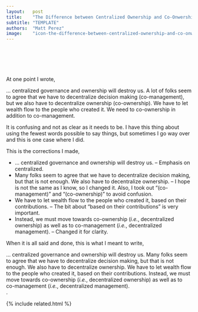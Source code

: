 ```yaml
---
layout:   post
title:    "The Difference between Centralized Ownership and Co-Onwership"
subtitle: "TEMPLATE"
authors:  "Matt Perez"
image:    "icon-the-difference-between-centralized-ownership-and-co-onwership.svg"
---
```


<div style="display:none;">
 <p>Centralized ownership will kill us. Decentralized ownership is beautifull. It is about centralized versus decentralized, not ownership.</p>
</div>

<h1>&nbsp;</h1>
 <p>At one point I wrote,</p>
  <div class="_quotespan" id="_bolder">&hellip; centralized governance and ownership will destroy us. A lot of folks seem to agree that we have to decentralize decision making (co-management), but we also have to decentralize ownership (co-ownership). We have to let wealth flow to the people who created it. We need to co-ownership in addition to co-management.</div>
 <p>It is confusing and not as clear as it needs to be. I have this thing about using the fewest words possible to say things, but sometimes I go way over and this is one case where I did.</p>
 <p>This is the corrections I made,</p>
  <ul>
   <li><span class="_quotespan">&hellip; <span class="_me">centralized</span> governance and ownership will destroy us.</span> &ndash; Emphasis on <span class="_quotespan">centralized.</span></li>
   <li><span class="_quotespan">Many folks seem to agree that we have to decentralize decision making, but that is not enough. We also have to decentralize ownership.</span> &ndash; <span class="_quotespan">I hope</span> is not the same as <span class="_quotespan">I know,</span> so I changed it. Also, I took out &ldquo;(co-management)&rdquo; and &ldquo;(co-ownership)&rdquo; to avoid confusion.</li>
   <li><span class="_quotespan">We have to let wealth flow to the people who created it, based on their contributions.</span> &ndash; The bit about &ldquo;based on their contributions&rdquo; is very important.</li>
   <li><span class="_quotespan">Instead, we must move towards co-ownership (<em>i.e.</em>, decentralized ownership) as well as to co-management (<em>i.e.</em>, decentralized management).</span> &ndash; Changed it for clarity.</li>
  </ul>
 <p>When it is all said and done, this is what I meant to write,</p>
  <div class="_quotespan" id="_bolder">&hellip; <span class="_me">centralized</span> governance and ownership will destroy us. Many folks seem to agree that we have to decentralize decision making, but that is not enough. We also have to decentralize ownership. We have to let wealth flow to the people who created it, based on their contributions. Instead, we must move towards co-ownership (<em>i.e.</em>, decentralized ownership) as well as to co-management (<em>i.e.</em>, decentralized management).</div>.

{% include related.html %}